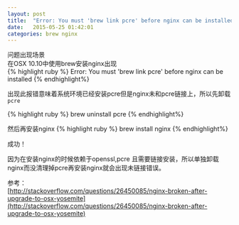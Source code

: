 ```yaml
---
layout: post
title:  "Error: You must 'brew link pcre' before nginx can be installed"
date:   2015-05-25 01:42:01
categories: brew nginx
---
```

问题出现场景  
在OSX 10.10中使用brew安装nginx出现  
{% highlight ruby %}
Error: You must 'brew link pcre' before nginx can be installed
{% endhighlight%}

出现此报错意味着系统环境已经安装pcre但是nginx未和pcre链接上，所以先卸载`pcre`

{% highlight ruby %}
brew uninstall pcre
{% endhighlight%}

然后再安装nginx
{% highlight ruby %}
brew install nginx
{% endhighlight%}

成功！

因为在安装nginx的时候依赖于openssl,pcre 且需要链接安装，所以单独卸载nginx而没清理掉pcre再安装nginx就会出现未链接错误。		


参考：  
[http://stackoverflow.com/questions/26450085/nginx-broken-after-upgrade-to-osx-yosemite](http://stackoverflow.com/questions/26450085/nginx-broken-after-upgrade-to-osx-yosemite)
